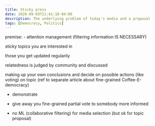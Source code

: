 ```yaml
---
title: Sticky press
date: 2020-09-03T21:41:18-04:00
description: The underlying problem of today's media and a proposal
tags: [Democracy, Politics]
---
```


premise: - attention management (filtering information IS NECESSARY)

sticky topics you are interested in

those you get updated regularily

relatedness is judged by community and discussed

making up your own conclusions and decide on possible actions (like voting) on topic (ref to separate article about fine-grained Coffee-E-democracy)
- demonstrate
- give away you fine-grained partial vote to somebody more informed


- no ML (collaborative filtering) for media selection (but ok for topic proposal)

